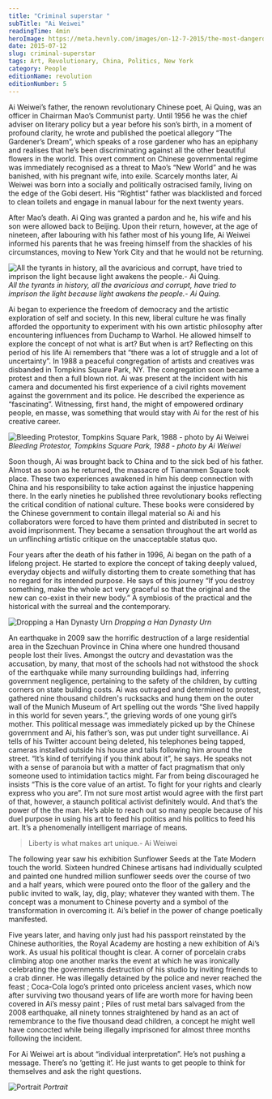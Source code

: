 ```yaml
---
title: "Criminal superstar "
subTitle: "Ai Weiwei"
readingTime: 4min
heroImage: https://meta.hevnly.com/images/on-12-7-2015/the-most-dangerous-man-in-china-weihero.jpg
date: 2015-07-12
slug: criminal-superstar
tags: Art, Revolutionary, China, Politics, New York
category: People
editionName: revolution
editionNumber: 5
---
```


Ai Weiwei’s father, the renown revolutionary Chinese poet, Ai Quing, was an officer in Chairman Mao’s Communist party. Until 1956 he was the chief adviser on literary policy but a year before his son’s birth, in a moment of profound clarity, he wrote and published the poetical allegory “The Gardener’s Dream”, which speaks of a rose gardener who has an epiphany and realises that he’s been discriminating against all the other beautiful flowers in the world. This overt comment on Chinese governmental regime was immediately recognised as a threat to Mao’s “New World” and he was banished, with his pregnant wife, into exile. Scarcely months later, Ai Weiwei was born into a socially and politically ostracised family, living on the edge of the Gobi desert. His “Rightist” father was blacklisted and forced to clean toilets and engage in manual labour for the next twenty years.

After Mao’s death. Ai Qing was granted a pardon and he, his wife and his son were allowed back to Beijing. Upon their return, however, at the age of nineteen, after labouring with his father most of his young life, Ai Weiwei informed his parents that he was freeing himself from the shackles of his circumstances, moving to New York City and that he would not be returning.

![All the tyrants in history, all the avaricious and corrupt, have tried to imprison the light because light awakens the people.- Ai Quing.](https://meta.hevnly.com/images/on-12-7-2015/the-most-dangerous-man-in-china-father.jpg)
*All the tyrants in history, all the avaricious and corrupt, have tried to imprison the light because light awakens the people.- Ai Quing.*

Ai began to experience the freedom of democracy and the artistic exploration of self and society. In this new, liberal culture he was finally afforded the opportunity to experiment with his own artistic philosophy after encountering influences from Duchamp to Warhol. He allowed himself to explore the concept of not what is art? But when is art? Reflecting on this period of his life Ai remembers that “there was a lot of struggle and a lot of uncertainty”. In 1988 a peaceful congregation of artists and creatives was disbanded in Tompkins Square Park, NY. The congregation soon became a protest and then a full blown riot. Ai was present at the incident with his camera and documented his first experience of a civil rights movement against the government and its police. He described the experience as “fascinating”. Witnessing, first hand, the might of empowered ordinary people, en masse, was something that would stay with Ai for the rest of his creative career.

![Bleeding Protestor, Tompkins Square Park, 1988 - photo by Ai Weiwei](https://meta.hevnly.com/images/on-12-7-2015/the-most-dangerous-man-in-china-riot.jpg)
*Bleeding Protestor, Tompkins Square Park, 1988 - photo by Ai Weiwei*

Soon though, Ai was brought back to China and to the sick bed of his father. Almost as soon as he returned, the massacre of Tiananmen Square took place. These two experiences awakened in him his deep connection with China and his responsibility to take action against the injustice happening there. In the early nineties he published three revolutionary books reflecting the critical condition of national culture. These books were considered by the Chinese government to contain illegal material so Ai and his collaborators were forced to have them printed and distributed in secret to avoid imprisonment. They became a sensation throughout the art world as un unflinching artistic critique on the unacceptable status quo.

Four years after the death of his father in 1996, Ai began on the path of a lifelong project. He started to explore the concept of taking deeply valued, everyday objects and wilfully distorting them to create something that has no regard for its intended purpose. He says of this journey “If you destroy something, make the whole act very graceful so that the original and the new can co-exist in their new body.” A symbiosis of the practical and the historical with the surreal and the contemporary.

![Dropping a Han Dynasty Urn](https://meta.hevnly.com/images/on-12-7-2015/the-most-dangerous-man-in-china-destroy.jpg)
*Dropping a Han Dynasty Urn*

An earthquake in 2009 saw the horrific destruction of a large residential area in the Szechuan Province in China where one hundred thousand people lost their lives. Amongst the outcry and  devastation was the accusation, by many, that most of the schools had not withstood the shock of the earthquake while many surrounding buildings had, inferring government negligence, pertaining to the safety of the children, by cutting corners on state building costs. Ai was outraged and determined to protest, gathered nine thousand children's rucksacks and hung them on the outer wall of the Munich Museum of Art spelling out the words “She lived happily in this world for seven years.”, the grieving words of one young girl’s mother. This political message was immediately picked up by the Chinese government and Ai, his father’s son, was put under tight surveillance. Ai tells of his Twitter account being deleted, his telephones being tapped, cameras installed outside his house and tails following him around the street. “It’s kind of terrifying if you think about it”, he says. He speaks not with a sense of paranoia but with a matter of fact pragmatism that only someone used to intimidation tactics might. Far from being discouraged he insists “This is the core value of an artist. To fight for your rights and clearly express who you are”. I’m not sure most artist would agree with the first part of that, however, a staunch political activist definitely would. And that’s the power of the the man. He’s able to reach out so many people because of his duel purpose in using his art to feed his politics and his politics to feed his art. It’s a phenomenally intelligent marriage of means.

>Liberty is what makes art unique.- Ai Weiwei

The following year saw his exhibition Sunflower Seeds at the Tate Modern touch the world. Sixteen hundred Chinese artisans had individually sculpted and painted one hundred million sunflower seeds over the course of two and a half years, which were poured onto the floor of the gallery and the public invited to walk, lay, dig, play; whatever they wanted with them. The concept was a monument to Chinese poverty and a symbol of the transformation in overcoming it. Ai’s belief in the  power of change poetically manifested.

Five years later, and having only just had his passport reinstated by the Chinese authorities, the Royal Academy are hosting a new exhibition of Ai’s work. As usual his political thought is clear. A corner of porcelain crabs climbing atop one another marks the event at which he was ironically celebrating the governments destruction of his studio by inviting friends to a crab dinner. He was illegally detained by the police and never reached the feast ; Coca-Cola logo’s printed onto priceless ancient vases, which now after surviving two thousand years of life are worth more for having been covered in Ai’s messy paint ; Piles of rust metal bars salvaged from the 2008 earthquake, all ninety tonnes straightened by hand as an act of remembrance to the five thousand dead children, a concept he might well have concocted while being illegally imprisoned for almost three months following the incident.

For Ai Weiwei art is about “individual interpretation”. He’s not pushing a message. There’s no ‘getting it’. He just wants to get people to think for themselves and ask the right questions.

![Portrait ](https://meta.hevnly.com/images/on-12-7-2015/the-most-dangerous-man-in-china-weiwei.jpg)
*Portrait*
